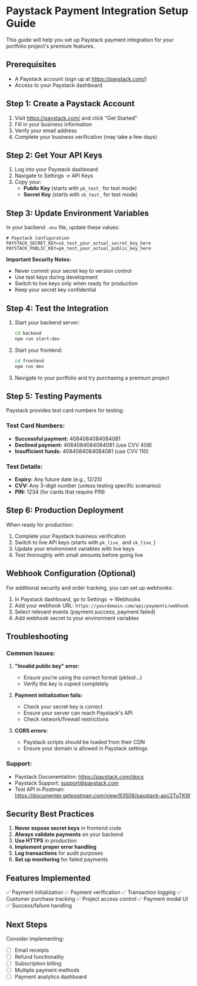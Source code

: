# Paystack Payment Integration Setup Guide

This guide will help you set up Paystack payment integration for your portfolio project's premium features.

## Prerequisites

- A Paystack account (sign up at https://paystack.com/)
- Access to your Paystack dashboard

## Step 1: Create a Paystack Account

1. Visit https://paystack.com/ and click "Get Started"
2. Fill in your business information
3. Verify your email address
4. Complete your business verification (may take a few days)

## Step 2: Get Your API Keys

1. Log into your Paystack dashboard
2. Navigate to Settings → API Keys
3. Copy your:
   - **Public Key** (starts with `pk_test_` for test mode)
   - **Secret Key** (starts with `sk_test_` for test mode)

## Step 3: Update Environment Variables

In your backend `.env` file, update these values:

```env
# Paystack Configuration
PAYSTACK_SECRET_KEY=sk_test_your_actual_secret_key_here
PAYSTACK_PUBLIC_KEY=pk_test_your_actual_public_key_here
```

**Important Security Notes:**

- Never commit your secret key to version control
- Use test keys during development
- Switch to live keys only when ready for production
- Keep your secret key confidential

## Step 4: Test the Integration

1. Start your backend server:

   ```bash
   cd backend
   npm run start:dev
   ```

2. Start your frontend:

   ```bash
   cd frontend
   npm run dev
   ```

3. Navigate to your portfolio and try purchasing a premium project

## Step 5: Testing Payments

Paystack provides test card numbers for testing:

### Test Card Numbers:

- **Successful payment:** 4084084084084081
- **Declined payment:** 4084084084084081 (use CVV 408)
- **Insufficient funds:** 4084084084084081 (use CVV 110)

### Test Details:

- **Expiry:** Any future date (e.g., 12/25)
- **CVV:** Any 3-digit number (unless testing specific scenarios)
- **PIN:** 1234 (for cards that require PIN)

## Step 6: Production Deployment

When ready for production:

1. Complete your Paystack business verification
2. Switch to live API keys (starts with `pk_live_` and `sk_live_`)
3. Update your environment variables with live keys
4. Test thoroughly with small amounts before going live

## Webhook Configuration (Optional)

For additional security and order tracking, you can set up webhooks:

1. In Paystack dashboard, go to Settings → Webhooks
2. Add your webhook URL: `https://yourdomain.com/api/payments/webhook`
3. Select relevant events (payment.success, payment.failed)
4. Add webhook secret to your environment variables

## Troubleshooting

### Common Issues:

1. **"Invalid public key" error:**
   - Ensure you're using the correct format (pk*test*...)
   - Verify the key is copied completely

2. **Payment initialization fails:**
   - Check your secret key is correct
   - Ensure your server can reach Paystack's API
   - Check network/firewall restrictions

3. **CORS errors:**
   - Paystack scripts should be loaded from their CDN
   - Ensure your domain is allowed in Paystack settings

### Support:

- Paystack Documentation: https://paystack.com/docs
- Paystack Support: support@paystack.com
- Test API in Postman: https://documenter.getpostman.com/view/93508/paystack-api/2TuTKW

## Security Best Practices

1. **Never expose secret keys** in frontend code
2. **Always validate payments** on your backend
3. **Use HTTPS** in production
4. **Implement proper error handling**
5. **Log transactions** for audit purposes
6. **Set up monitoring** for failed payments

## Features Implemented

✅ Payment initialization
✅ Payment verification
✅ Transaction logging
✅ Customer purchase tracking
✅ Project access control
✅ Payment modal UI
✅ Success/failure handling

## Next Steps

Consider implementing:

- [ ] Email receipts
- [ ] Refund functionality
- [ ] Subscription billing
- [ ] Multiple payment methods
- [ ] Payment analytics dashboard
